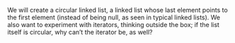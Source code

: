 <p>We will create a circular linked list, a linked list whose last element points to the first element (instead of 
being null, as seen in typical linked lists). We also want to experiment with iterators, thinking outside the 
box; if the list itself is circular, why can’t the iterator be, as well?</p>
